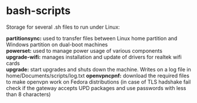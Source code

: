 # bash-scripts
Storage for several .sh files to run under Linux:

<b>partitionsync:</b> used to transfer files between Linux home partition and Windows partition on dual-boot machines <br>
<b>powerset:</b> used to manage power usage of various components <br>
<b>upgrade-wifi:</b> manages installation and update of drivers for realtek wifi cards <br>
<b>upgrade:</b> start upgrades and shuts down the machine. Writes on a log file in home/Documents/scripts/log.txt
<b>openvpncpnf:</b> download the required files to make openvpn work on Fedora distributions (in case of TLS hadshake fail check if the gateway accepts UPD packages and use passwords with less than 8 characters)


